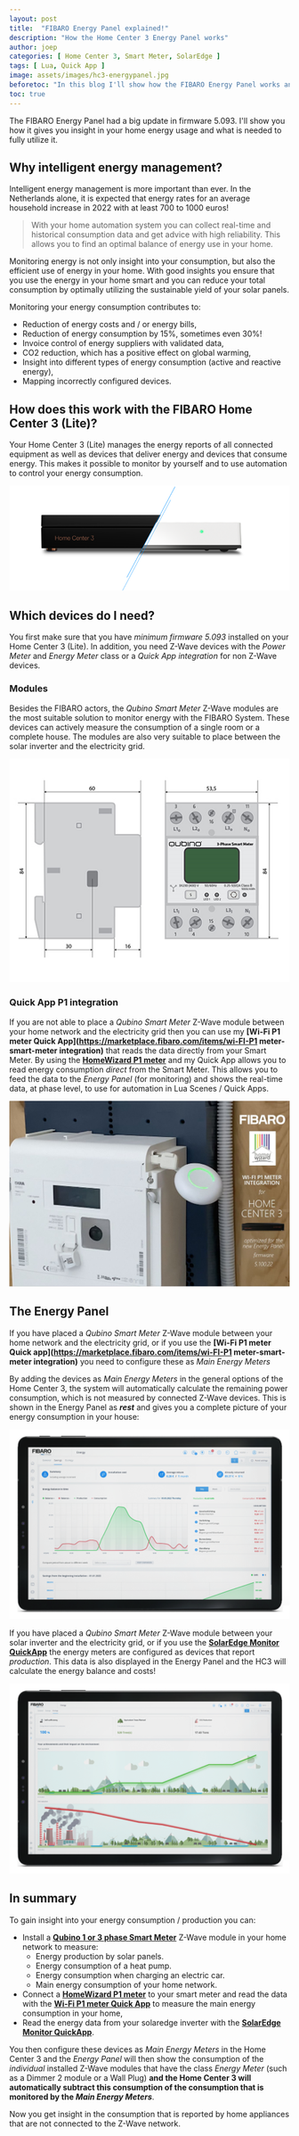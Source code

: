 ```yaml
---
layout: post
title:  "FIBARO Energy Panel explained!"
description: "How the Home Center 3 Energy Panel works"
author: joep
categories: [ Home Center 3, Smart Meter, SolarEdge ]
tags: [ Lua, Quick App ]
image: assets/images/hc3-energypanel.jpg
beforetoc: "In this blog I'll show how the FIBARO Energy Panel works and which devices you need to use it optimally."
toc: true
---
```


The FIBARO Energy Panel had a big update in firmware 5.093. I'll show you how it gives you insight in your home energy usage and what is needed to fully utilize it.

## Why intelligent energy management?

Intelligent energy management is more important than ever. In the Netherlands alone, it is expected that energy rates for an average household increase in 2022 with at least 700 to 1000 euros!

> With your home automation system you can collect real-time and historical consumption data and get advice with high reliability. This allows you to find an optimal balance of energy use in your home.

Monitoring energy is not only insight into your consumption, but also the efficient use of energy in your home. With good insights you ensure that you use the energy in your home smart and you can reduce your total consumption by optimally utilizing the sustainable yield of your solar panels.

Monitoring your energy consumption contributes to:

- Reduction of energy costs and / or energy bills,
- Reduction of energy consumption by 15%, sometimes even 30%!
- Invoice control of energy suppliers with validated data,
- CO2 reduction, which has a positive effect on global warming,
- Insight into different types of energy consumption (active and reactive energy),
- Mapping incorrectly configured devices.

## How does this work with the FIBARO Home Center 3 (Lite)?

Your Home Center 3 (Lite) manages the energy reports of all connected equipment as well as devices that deliver energy and devices that consume energy. This makes it possible to monitor by yourself and to use automation to control your energy consumption.

![hc3l_comp](../assets/images/hc3l_comp.png)

## Which devices do I need?

You first make sure that you have *minimum firmware 5.093* installed on your Home Center 3 (Lite). In addition, you need Z-Wave devices with the *Power Meter* and *Energy Meter* class or a *Quick App integration* for non Z-Wave devices.

### Modules

Besides the FIBARO actors, the *Qubino Smart Meter* Z-Wave modules are the most suitable solution to monitor energy with the FIBARO System. These devices can actively measure the consumption of a single room or a complete house. The modules are also very suitable to place between the solar inverter and the electricity grid.

<p align="center"><img src="../assets/images/hc3-energypanel1.png" /></p>

### Quick App P1 integration

If you are not able to place a *Qubino Smart Meter* Z-Wave module between your home network and the electricity grid then you can use my  **[Wi-Fi P1 meter Quick App](https://marketplace.fibaro.com/items/wi-FI-P1 meter-smart-meter integration)** that reads the data directly from your Smart Meter. By using the **[HomeWizard P1 meter](https://www.homeewizard.nl/homewizard-wi-fi-p1-meter)** and my Quick App allows you to read energy consumption *direct* from the Smart Meter. This allows you to feed the data to the *Energy Panel* (for monitoring) and shows the real-time data, at phase level, to use for automation in Lua Scenes / Quick Apps.

![hc3-energypanel2](../assets/images/hc3-energypanel2.png)

## The Energy Panel

If you have placed a *Qubino Smart Meter* Z-Wave module between your home network and the electricity grid, or if you use the **[Wi-Fi P1 meter Quick app](https://marketplace.fibaro.com/items/wi-FI-P1 meter-smart-meter integration)** you need to configure these as *Main Energy Meters*

By adding the devices as *Main Energy Meters* in the general options of the Home Center 3, the system will automatically calculate the remaining power consumption, which is not measured by connected Z-Wave devices. This is shown in the Energy Panel as ***rest*** and gives you a complete picture of your energy consumption in your house:

![hc3-energypanel3](../assets/images/hc3-energypanel3.png)

If you have placed a *Qubino Smart Meter* Z-Wave module between your solar inverter and the electricity grid, or if you use the **[SolarEdge Monitor QuickApp](https://marketplace.fibaro.com/items/solaredge-monitor)** the energy meters are configured as devices that report *production*. This data is also displayed in the Energy Panel and the HC3 will calculate the energy balance and costs!

![hc3-energypanel4](../assets/images/hc3-energypanel4.png)

## In summary

To gain insight into your energy consumption / production you can:

- Install a **[Qubino 1 or 3 phase Smart Meter](https://qubino.com/products/3-phase-smart-meter/)** Z-Wave module in your home network to measure:
    - Energy production by solar panels.
    - Energy consumption of a heat pump.
    - Energy consumption when charging an electric car.
    - Main energy consumption of your home network.
- Connect a **[HomeWizard P1 meter](https://www.homewizard.nl/homewizard-wi-fi-p1-meter)** to your smart meter and read the data with the **[Wi-Fi P1 meter Quick App](https://marketplace.fibaro.com/items/wi-fi-p1-meter-smart-meter-integration)** to measure the main energy consumption in your home,
- Read the energy data from your solaredge inverter with the **[SolarEdge Monitor QuickApp](https://marketplace.fibaro.com/items/solaredge-monitor)**.

You then configure these devices as *Main Energy Meters* in the Home Center 3 and the *Energy Panel* will then show the consumption of the *individual* installed Z-Wave modules that have the class *Energy Meter* (such as a Dimmer 2 module or a Wall Plug) **and the Home Center 3 will automatically subtract this consumption of the consumption that is monitored by the *Main Energy Meters***.

Now you get insight in the consumption that is reported by home appliances that are not connected to the Z-Wave network.